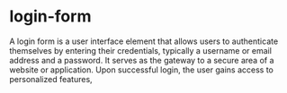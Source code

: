 # login-form
A login form is a user interface element that allows users to authenticate themselves by entering their credentials, typically a username or email address and a password. It serves as the gateway to a secure area of a website or application. Upon successful login, the user gains access to personalized features,
